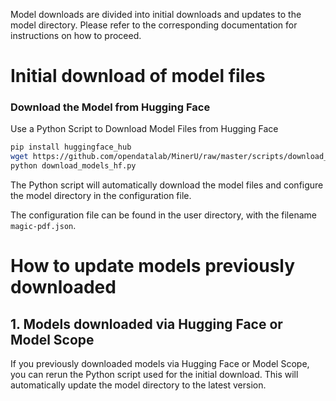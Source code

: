Model downloads are divided into initial downloads and updates to the model directory. Please refer to the corresponding documentation for instructions on how to proceed.


# Initial download of model files

### Download the Model from Hugging Face

Use a Python Script to Download Model Files from Hugging Face
```bash
pip install huggingface_hub
wget https://github.com/opendatalab/MinerU/raw/master/scripts/download_models_hf.py -O download_models_hf.py
python download_models_hf.py
```
The Python script will automatically download the model files and configure the model directory in the configuration file.

The configuration file can be found in the user directory, with the filename `magic-pdf.json`.


# How to update models previously downloaded

## 1. Models downloaded via Hugging Face or Model Scope

If you previously downloaded models via Hugging Face or Model Scope, you can rerun the Python script used for the initial download. This will automatically update the model directory to the latest version.
